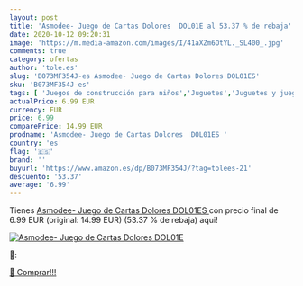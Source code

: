 ```yaml
---
layout: post
title: 'Asmodee- Juego de Cartas Dolores  DOL01E al 53.37 % de rebaja'
date: 2020-10-12 09:20:31
image: 'https://m.media-amazon.com/images/I/41aXZm6OtYL._SL400_.jpg'
comments: true
category: ofertas
author: 'tole.es'
slug: 'B073MF354J-es Asmodee- Juego de Cartas Dolores DOL01ES'
sku: 'B073MF354J-es'
tags: [ 'Juegos de construcción para niños','Juguetes','Juguetes y juegos','cartas','de','juego', ]
actualPrice: 6.99 EUR
currency: EUR
price: 6.99
comparePrice: 14.99 EUR
prodname: 'Asmodee- Juego de Cartas Dolores  DOL01ES '
country: 'es'
flag: '🇪🇸'
brand: ''
buyurl: 'https://www.amazon.es/dp/B073MF354J/?tag=tolees-21'
descuento: '53.37'
average: '6.99'
---
```


Tienes [Asmodee- Juego de Cartas Dolores  DOL01ES ](https://www.amazon.es/dp/B073MF354J/?tag=tolees-21) con precio final de  6.99 EUR (original: 14.99 EUR) (53.37 %  de rebaja) aqui!

[![Asmodee- Juego de Cartas Dolores  DOL01E](https://m.media-amazon.com/images/I/41aXZm6OtYL._SL400_.jpg)](https://www.amazon.es/dp/B073MF354J/?tag=tolees-21)

🔎:


[🛒 Comprar!!!](https://www.amazon.es/dp/B073MF354J/?tag=tolees-21)
